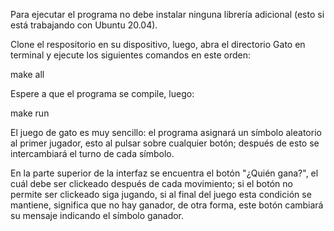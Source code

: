  Para ejecutar el programa no debe instalar ninguna librería adicional (esto si está trabajando con Ubuntu 20.04).

Clone el respositorio en su dispositivo, luego, abra el directorio Gato en terminal y ejecute los siguientes comandos en este orden:

make all

Espere a que el programa se compile, luego:

make run

El juego de gato es muy sencillo: el programa asignará un símbolo aleatorio al primer jugador, esto al pulsar sobre cualquier botón; después de esto se intercambiará el turno de cada símbolo.

 En la parte superior de la interfaz se encuentra el botón "¿Quién gana?", el cuál debe ser clickeado después de cada movimiento; si el botón no permite   ser clickeado siga jugando, si al final del juego esta condición se mantiene, significa que no hay ganador, de otra forma, este botón cambiará su mensaje  indicando el símbolo ganador.


